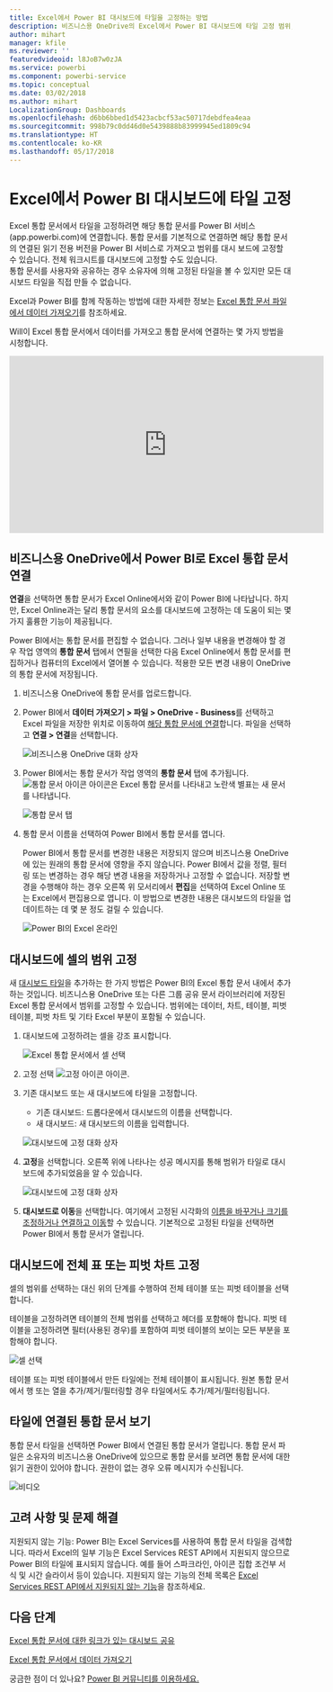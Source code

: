 ```yaml
---
title: Excel에서 Power BI 대시보드에 타일을 고정하는 방법
description: 비즈니스용 OneDrive의 Excel에서 Power BI 대시보드에 타일 고정 범위, 차트, 표 고정
author: mihart
manager: kfile
ms.reviewer: ''
featuredvideoid: l8JoB7w0zJA
ms.service: powerbi
ms.component: powerbi-service
ms.topic: conceptual
ms.date: 03/02/2018
ms.author: mihart
LocalizationGroup: Dashboards
ms.openlocfilehash: d6bb6bbed1d5423acbcf53ac50717debdfea4eaa
ms.sourcegitcommit: 998b79c0dd46d0e5439888b83999945ed1809c94
ms.translationtype: HT
ms.contentlocale: ko-KR
ms.lasthandoff: 05/17/2018
---
```

# <a name="pin-a-tile-to-a-power-bi-dashboard-from-excel"></a>Excel에서 Power BI 대시보드에 타일 고정
Excel 통합 문서에서 타일을 고정하려면 해당 통합 문서를 Power BI 서비스(app.powerbi.com)에 연결합니다. 통합 문서를 기본적으로 연결하면 해당 통합 문서의 연결된 읽기 전용 버전을 Power BI 서비스로 가져오고 범위를 대시 보드에 고정할 수 있습니다. 전체 워크시트를 대시보드에 고정할 수도 있습니다.  
통합 문서를 사용자와 공유하는 경우 소유자에 의해 고정된 타일을 볼 수 있지만 모든 대시보드 타일을 직접 만들 수 없습니다. 

Excel과 Power BI를 함께 작동하는 방법에 대한 자세한 정보는 [Excel 통합 문서 파일에서 데이터 가져오기](http://go.microsoft.com/fwlink/?LinkID=521962)를 참조하세요.

Will이 Excel 통합 문서에서 데이터를 가져오고 통합 문서에 연결하는 몇 가지 방법을 시청합니다.

<iframe width="560" height="315" src="https://www.youtube.com/embed/l8JoB7w0zJA" frameborder="0" allowfullscreen></iframe>

## <a name="connect-your-excel-workbook-from-onedrive-for-business-to-power-bi"></a>비즈니스용 OneDrive에서 Power BI로 Excel 통합 문서 연결
**연결**을 선택하면 통합 문서가 Excel Online에서와 같이 Power BI에 나타납니다. 하지만, Excel Online과는 달리 통합 문서의 요소를 대시보드에 고정하는 데 도움이 되는 몇 가지 훌륭한 기능이 제공됩니다.

Power BI에서는 통합 문서를 편집할 수 없습니다. 그러나 일부 내용을 변경해야 할 경우 작업 영역의 **통합 문서** 탭에서 연필을 선택한 다음 Excel Online에서 통합 문서를 편집하거나 컴퓨터의 Excel에서 열어볼 수 있습니다. 적용한 모든 변경 내용이 OneDrive의 통합 문서에 저장됩니다.

1. 비즈니스용 OneDrive에 통합 문서를 업로드합니다.

2. Power BI에서 **데이터 가져오기 > 파일 > OneDrive - Business**를 선택하고 Excel 파일을 저장한 위치로 이동하여 [해당 통합 문서에 연결](service-excel-workbook-files.md)합니다. 파일을 선택하고 **연결 > 연결**을 선택합니다.

    ![비즈니스용 OneDrive 대화 상자](media/service-dashboard-pin-tile-from-excel/power-bi-connect.png)

3. Power BI에서는 통합 문서가 작업 영역의 **통합 문서** 탭에 추가됩니다.  ![통합 문서 아이콘](media/service-dashboard-pin-tile-from-excel/pbi_workbookicon.png) 아이콘은 Excel 통합 문서를 나타내고 노란색 별표는 새 문서를 나타냅니다.
    
    ![통합 문서 탭](media/service-dashboard-pin-tile-from-excel/power-bi-workbooks.png)
4. 통합 문서 이름을 선택하여 Power BI에서 통합 문서를 엽니다.

    Power BI에서 통합 문서를 변경한 내용은 저장되지 않으며 비즈니스용 OneDrive에 있는 원래의 통합 문서에 영향을 주지 않습니다. Power BI에서 값을 정렬, 필터링 또는 변경하는 경우 해당 변경 내용을 저장하거나 고정할 수 없습니다. 저장할 변경을 수행해야 하는 경우 오른쪽 위 모서리에서 **편집**을 선택하여 Excel Online 또는 Excel에서 편집용으로 엽니다. 이 방법으로 변경한 내용은 대시보드의 타일을 업데이트하는 데 몇 분 정도 걸릴 수 있습니다.
   
    ![Power BI의 Excel 온라인](media/service-dashboard-pin-tile-from-excel/power-bi-opened.png)

## <a name="pin-a-range-of-cells-to-a-dashboard"></a>대시보드에 셀의 범위 고정
새 [대시보드 타일](service-dashboard-tiles.md)을 추가하는 한 가지 방법은 Power BI의 Excel 통합 문서 내에서 추가하는 것입니다. 비즈니스용 OneDrive 또는 다른 그룹 공유 문서 라이브러리에 저장된 Excel 통합 문서에서 범위를 고정할 수 있습니다. 범위에는 데이터, 차트, 테이블, 피벗 테이블, 피벗 차트 및 기타 Excel 부분이 포함될 수 있습니다.

1. 대시보드에 고정하려는 셀을 강조 표시합니다.
   
    ![Excel 통합 문서에서 셀 선택](media/service-dashboard-pin-tile-from-excel/pbi_selectrange.png)
2. 고정 선택 ![고정 아이콘](media/service-dashboard-pin-tile-from-excel/pbi_pintile_small.png) 아이콘. 
3. 기존 대시보드 또는 새 대시보드에 타일을 고정합니다. 
   
   * 기존 대시보드: 드롭다운에서 대시보드의 이름을 선택합니다.
   * 새 대시보드: 새 대시보드의 이름을 입력합니다.
   
    ![대시보드에 고정 대화 상자](media/service-dashboard-pin-tile-from-excel/pbi_dashdialog1.png)
4. **고정**을 선택합니다. 오른쪽 위에 나타나는 성공 메시지를 통해 범위가 타일로 대시보드에 추가되었음을 알 수 있습니다. 
   
    ![대시보드에 고정 대화 상자](media/service-dashboard-pin-tile-from-excel/power-bi-go-to-dashboard.png)
5. **대시보드로 이동**을 선택합니다. 여기에서 고정된 시각화의 [이름을 바꾸거나 크기를 조정하거나 연결하고 이동](service-dashboard-edit-tile.md)할 수 있습니다. 기본적으로 고정된 타일을 선택하면 Power BI에서 통합 문서가 열립니다.

## <a name="pin-an-entire-table-or-pivot-chart-to-a-dashboard"></a>대시보드에 전체 표 또는 피벗 차트 고정
셀의 범위를 선택하는 대신 위의 단계를 수행하여 전체 테이블 또는 피벗 테이블을 선택합니다.

테이블을 고정하려면 테이블의 전체 범위를 선택하고 헤더를 포함해야 합니다.  피벗 테이블을 고정하려면 필터(사용된 경우)를 포함하여 피벗 테이블의 보이는 모든 부분을 포함해야 합니다.

 ![셀 선택](media/service-dashboard-pin-tile-from-excel/pbi_selecttable.png)

테이블 또는 피벗 테이블에서 만든 타일에는 전체 테이블이 표시됩니다.  원본 통합 문서에서 행 또는 열을 추가/제거/필터링할 경우 타일에서도 추가/제거/필터링됩니다.

## <a name="view-the-workbook-linked-to-the-tile"></a>타일에 연결된 통합 문서 보기
통합 문서 타일을 선택하면 Power BI에서 연결된 통합 문서가 열립니다. 통합 문서 파일은 소유자의 비즈니스용 OneDrive에 있으므로 통합 문서를 보려면 통합 문서에 대한 읽기 권한이 있어야 합니다. 권한이 없는 경우 오류 메시지가 수신됩니다.  

 ![비디오](media/service-dashboard-pin-tile-from-excel/pin-from-excel.gif)

## <a name="considerations-and-troubleshooting"></a>고려 사항 및 문제 해결
지원되지 않는 기능: Power BI는 Excel Services를 사용하여 통합 문서 타일을 검색합니다. 따라서 Excel의 일부 기능은 Excel Services REST API에서 지원되지 않으므로 Power BI의 타일에 표시되지 않습니다. 예를 들어 스파크라인, 아이콘 집합 조건부 서식 및 시간 슬라이서 등이 있습니다. 지원되지 않는 기능의 전체 목록은 [Excel Services REST API에서 지원되지 않는 기능](http://msdn.microsoft.com/library/office/ff394477.aspx)을 참조하세요.

## <a name="next-steps"></a>다음 단계
[Excel 통합 문서에 대한 링크가 있는 대시보드 공유](service-share-dashboard-that-links-to-excel-onedrive.md)

[Excel 통합 문서에서 데이터 가져오기](service-excel-workbook-files.md)

궁금한 점이 더 있나요? [Power BI 커뮤니티를 이용하세요.](http://community.powerbi.com/)

